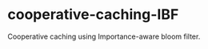 cooperative-caching-IBF
=======================

Cooperative caching using Importance-aware bloom filter.
